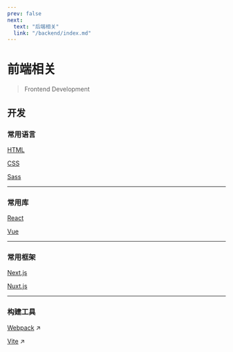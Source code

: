 ```yaml
---
prev: false
next:
  text: "后端相关"
  link: "/backend/index.md"
---
```


# 前端相关

> Frontend Development

## 开发

### 常用语言

[HTML](/frontend/html/)

[CSS](/frontend/css/)

[Sass](/frontend/sass/)

---

### 常用库

[React](/frontend/react/)

[Vue](/frontend/vue/)

---

### 常用框架

[Next.js](/frontend/next-js/)

[Nuxt.js](/frontend/nuxt-js/)

---

### 构建工具

[Webpack](https://webpack.docschina.org/) ↗

[Vite](https://cn.vitejs.dev/) ↗
